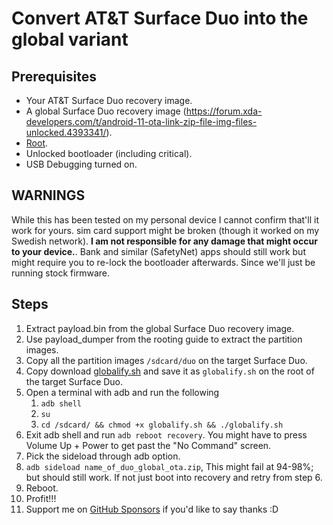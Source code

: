 # Convert AT&T Surface Duo into the global variant

## Prerequisites

- Your AT&T Surface Duo recovery image.
- A global Surface Duo recovery image (https://forum.xda-developers.com/t/android-11-ota-link-zip-file-img-files-unlocked.4393341/).
- [Root](https://forum.xda-developers.com/t/root-guide-updated.4266095/).
- Unlocked bootloader (including critical).
- USB Debugging turned on.

## WARNINGS

While this has been tested on my personal device I cannot confirm that'll it work for yours. sim card support might be broken (though it worked on my Swedish network). **I am not responsible for any damage that might occur to your device.**.
Bank and similar (SafetyNet) apps should still work but might require you to re-lock the bootloader afterwards. Since we'll just be running stock firmware.

## Steps

1. Extract payload.bin from the global Surface Duo recovery image.
2. Use payload_dumper from the rooting guide to extract the partition images.
3. Copy all the partition images `/sdcard/duo` on the target Surface Duo.
4. Copy download [globalify.sh](globalify.sh) and save it as `globalify.sh` on the root of the target Surface Duo.
5. Open a terminal with adb and run the following
   1. `adb shell`
   2. `su`
   3. `cd /sdcard/ && chmod +x globalify.sh && ./globalify.sh`
6. Exit adb shell and run `adb reboot recovery`. You might have to press Volume Up + Power to get past the "No Command" screen.
7. Pick the sideload through adb option.
8. `adb sideload name_of_duo_global_ota.zip`, This might fail at 94-98%; but should still work. If not just boot into recovery and retry from step 6.
9. Reboot.
10. Profit!!!
11. Support me on [GitHub Sponsors](https://github.com/sponsors/filiphsandstrom) if you'd like to say thanks :D
